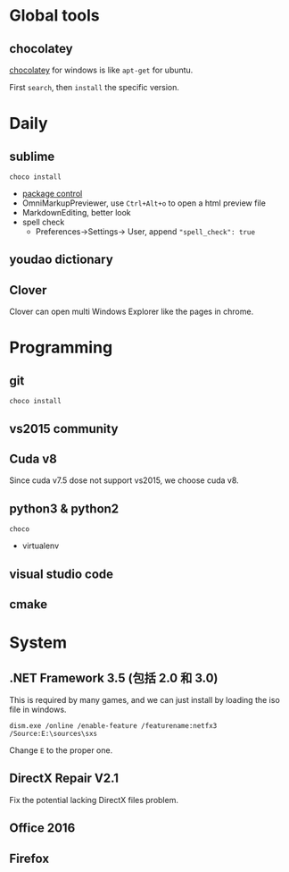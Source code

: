 # Global tools

## chocolatey

[chocolatey](https://chocolatey.org/install) for windows is like `apt-get` for ubuntu.

First `search`, then `install` the specific version.

# Daily

## sublime

`choco install`

* [package control](https://packagecontrol.io/installation#st3)
* OmniMarkupPreviewer, use `Ctrl+Alt+o` to open a html preview file
* MarkdownEditing, better look
* spell check
    - Preferences->Settings-> User, append `"spell_check": true`

## youdao dictionary

## Clover

Clover can open multi Windows Explorer like the pages in chrome.


# Programming

## git

`choco install`

## vs2015 community

## Cuda v8

Since cuda v7.5 dose not support vs2015, we choose cuda v8.

## python3 & python2

`choco`

* virtualenv

## visual studio code

## cmake

# System

## .NET Framework 3.5 (包括 2.0 和 3.0)

This is required by many games, and we can just install by loading the iso file in windows.

``` vi
dism.exe /online /enable-feature /featurename:netfx3 /Source:E:\sources\sxs
```

Change `E` to the proper one.

## DirectX Repair V2.1

Fix the potential lacking DirectX files problem.

## Office 2016

## Firefox

